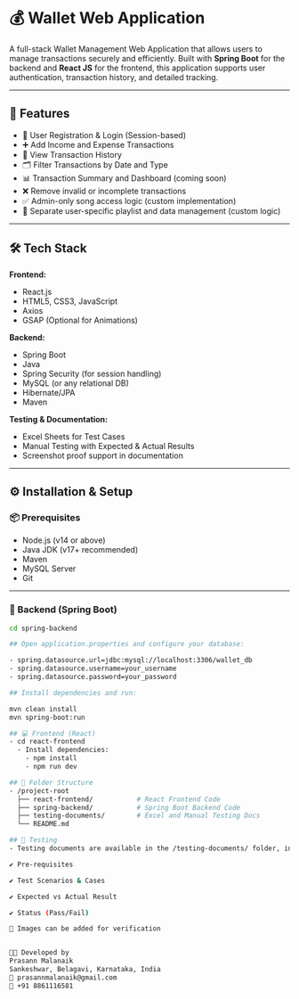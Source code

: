 # 💰 Wallet Web Application

A full-stack Wallet Management Web Application that allows users to manage transactions securely and efficiently. Built with **Spring Boot** for the backend and **React JS** for the frontend, this application supports user authentication, transaction history, and detailed tracking.

---

## 🚀 Features

- 🔐 User Registration & Login (Session-based)
- ➕ Add Income and Expense Transactions
- 📜 View Transaction History
- 🗂️ Filter Transactions by Date and Type
- 📊 Transaction Summary and Dashboard (coming soon)
- ❌ Remove invalid or incomplete transactions
- ✅ Admin-only song access logic (custom implementation)
- 📁 Separate user-specific playlist and data management (custom logic)

---

## 🛠 Tech Stack

**Frontend:**
- React.js
- HTML5, CSS3, JavaScript
- Axios
- GSAP (Optional for Animations)

**Backend:**
- Spring Boot
- Java
- Spring Security (for session handling)
- MySQL (or any relational DB)
- Hibernate/JPA
- Maven

**Testing & Documentation:**
- Excel Sheets for Test Cases
- Manual Testing with Expected & Actual Results
- Screenshot proof support in documentation

---

## ⚙️ Installation & Setup

### 📦 Prerequisites

- Node.js (v14 or above)
- Java JDK (v17+ recommended)
- Maven
- MySQL Server
- Git

---

### 🔧 Backend (Spring Boot)

```bash
cd spring-backend

## Open application.properties and configure your database:

- spring.datasource.url=jdbc:mysql://localhost:3306/wallet_db
- spring.datasource.username=your_username
- spring.datasource.password=your_password

## Install dependencies and run:

mvn clean install
mvn spring-boot:run

## 💻 Frontend (React)
- cd react-frontend
  - Install dependencies:
    - npm install
    - npm run dev

## 📂 Folder Structure
- /project-root
  ├── react-frontend/           # React Frontend Code
  ├── spring-backend/           # Spring Boot Backend Code
  ├── testing-documents/        # Excel and Manual Testing Docs
  └── README.md

## 🧪 Testing
- Testing documents are available in the /testing-documents/ folder, including:

✔️ Pre-requisites

✔️ Test Scenarios & Cases

✔️ Expected vs Actual Result

✔️ Status (Pass/Fail)

📸 Images can be added for verification


🧑‍💻 Developed by
Prasann Malanaik
Sankeshwar, Belagavi, Karnataka, India
📧 prasannmalanaik@gmail.com
📱 +91 8861116581
